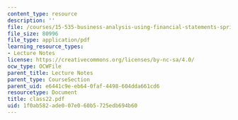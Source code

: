 ```yaml
---
content_type: resource
description: ''
file: /courses/15-535-business-analysis-using-financial-statements-spring-2003/1f0ab582ade007e060b5725edb694b60_class22.pdf
file_size: 80996
file_type: application/pdf
learning_resource_types:
- Lecture Notes
license: https://creativecommons.org/licenses/by-nc-sa/4.0/
ocw_type: OCWFile
parent_title: Lecture Notes
parent_type: CourseSection
parent_uid: e6441c9e-eb64-0faf-4498-604dda661cd6
resourcetype: Document
title: class22.pdf
uid: 1f0ab582-ade0-07e0-60b5-725edb694b60
---
```

